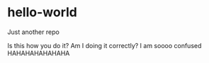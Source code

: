 # hello-world
Just another repo

Is this how you do it?
Am I doing it correctly?
I am soooo confused HAHAHAHAHAHAHA
